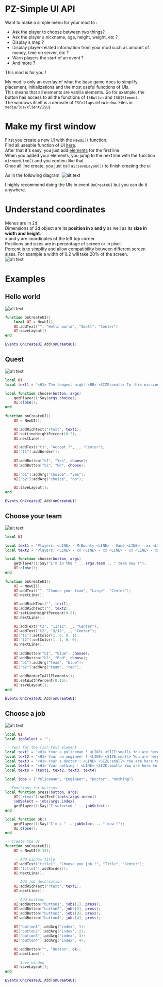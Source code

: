 # PZ-Simple UI API
Want to make a simple menu for your mod to :  
- Ask the player to choose between two things?
- Ask the player a nickname, age, height, weight, etc ?
- Display a map ?
- Display player-related information from your mod such as amount of money, time on server, etc ?
- Warn players the start of an event ?
- And more ?

This mod is for you !  

My mod is only an overlay of what the base game does to simplify placement, initializations and the most useful functions of UIs.  
This means that all elements are vanilla elements. So for example, the button has access to all the functions of `ISButton` and `ISUIElement`.  
The windows itself is a derivate of `ISCollapsableWindow`. Files in `media/lua/client/ISUI`  

# Make my first window
First you create a new UI with the `NewUI()` function.  
Find all useable function of UI [here](https://github.com/MrBounty/PZ-UI_API/blob/main/UI%20functions.md).  
After that it's easy, you just add [elements](https://github.com/MrBounty/PZ-UI_API/blob/main/Elements%20list.md) for the first line.  
When you added your elements, you jump to the next line with the function `ui:nextLine()` and you continu like that.  
Once all line create, you just call `ui:saveLayout()` to finish creating the ui.  

As in the following diagram:
![alt text](https://github.com/MrBounty/PZ-UI_API/blob/main/images/preview%20perso.png)

I highly recommend doing the UIs in event `OnCreateUI` but you can do it anywhere.  

# Understand coordinates
Menus are in 2d.  
Dimensions of 2d object are its **position in x and y** as well as its **size in width and height**.  
x and y are coordinates of the left top corner.  
Positions and sizes are in percentage of screen or in pixel.   
Percent is to simplify and allow compatibility between different screen sizes. For example a width of 0.2 will take 20% of the screen.    
![alt text](https://github.com/MrBounty/PZ-UI_API/blob/main/images/schema2d%20(1).png)

# Examples
## Hello world
![alt text](https://github.com/MrBounty/PZ-UI_API/blob/main/images/HelloWorld.jpg)
```lua
function onCreateUI()
    local UI = NewUI();
    UI:addText("", "Hello world", "Small", "Center")
    UI:saveLayout()
end

Events.OnCreateUI.Add(onCreateUI)
```

## Quest
![alt text](https://github.com/MrBounty/PZ-UI_API/blob/main/images/quest.jpg)  
```lua
local UI
local text1 = "<H1> The longest night <BR> <SIZE:small> In this mission, you gonna need to survivre all night. <BR> <LEFT> Reward: <LINE> - M14 <LINE> - 20 ammo <BR> Failure Conditions: <LINE> -Death"

local function choose(button, args)
    getPlayer():Say(args.choice);
    UI:close();
end
    
function onCreateUI()
    UI = NewUI();

    UI:addRichText("rtext", text1); 
    UI:setLineHeightPercent(0.2);            
    UI:nextLine();

    UI:addText("t1", "Accept ?", _, "Center");
    UI["t1"]:addBorder();
    
    UI:addButton("b1", "Yes", choose);
    UI:addButton("b2", "No", choose);
    
    UI["b1"]:addArg("choice", "yes");
    UI["b2"]:addArg("choice", "no");

    UI:saveLayout();
end

Events.OnCreateUI.Add(onCreateUI)
```

## Choose your team
![alt text](https://github.com/MrBounty/PZ-UI_API/blob/main/images/team.jpg)  
```lua
local UI

local text1 = "Players: <LINE> - MrBounty <LINE> - Dane <LINE> - xx <LINE> - xx <LINE> - xx <LINE> - xx <LINE> - xx <LINE> - xx <LINE> - xx <LINE> - xx <LINE> - xx"
local text2 = "Players: <LINE> - xx <LINE> - xx <LINE> - xx <LINE> - xx <LINE> - xx <LINE> - xx <LINE> - xx <LINE> - xx <LINE> - xx"

local function choose(button, args)
    getPlayer():Say("I'm in the " .. args.team .. " team now !");
    UI:close();
end
    
function onCreateUI()
    UI = NewUI();
    UI:addText("", "Choose your team", "Large", "Center");
    UI:nextLine();

    UI:addRichText("", text1);
    UI:addRichText("", text2);
    UI:setLineHeightPercent(0.2);
    UI:nextLine();

    UI:addText("t1", "11/12", _, "Center");
    UI:addText("t2", "9/12", _, "Center");
    UI["t1"]:setColor(1, 0, 0, 1);
    UI["t2"]:setColor(1, 1, 0, 0);
    UI:nextLine();
    
    UI:addButton("b1", "Blue", choose);
    UI:addButton("b2", "Red", choose);
    UI["b1"]:addArg("team", "blue");
    UI["b2"]:addArg("team", "red");
    
    UI:addBorderToAllElements();
    UI:setWidthPercent(0.15);
    UI:saveLayout();
end

Events.OnCreateUI.Add(onCreateUI)
```

## Choose a job
![alt text](https://github.com/MrBounty/PZ-UI_API/blob/main/images/exemple1.gif)  
```lua
local UI
local jobSelect = "";

-- Text for the rich text element
local text1 = "<H1> Your a policeman ! <LINE> <SIZE:small> You are here to protect people ! <LINE> <SIZE:small> <LEFT> You can: <LINE> - Do that <LINE> - And that <LINE> - And a lot more"
local text2 = "<H1> Your an engineer ! <LINE> <SIZE:small> You are here to create thing ! <LINE> <SIZE:small> <LEFT> You can: <LINE> - Do that <LINE> - And that <LINE> - And a lot more"
local text3 = "<H1> Your a doctor ! <LINE> <SIZE:small> You are here to help people ! <LINE> <SIZE:small> <LEFT> You can: <LINE> - Do that <LINE> - And that <LINE> - And a lot more"
local text4 = "<H1> Your nothing ! <LINE> <SIZE:small> You are here to die ! <LINE> <SIZE:small> <LEFT> You can: <LINE> - Do that <LINE> - And that <LINE> - And a lot more"
local texts = {text1, text2, text3, text4}

local jobs = {"Policeman", "Engineer", "Doctor", "Nothing"}

-- Functions for buttons
local function press(button, args)
    UI["rtext"]:setText(texts[args.index])
    jobSelect = jobs[args.index]
    getPlayer():Say("I selected " .. jobSelect);
end

local function ok()
    getPlayer():Say("I'm a " .. jobSelect .. " now !");
    UI:close();
end

-- Create the UI
function onCreateUI()
    UI = NewUI(0.15);

    -- Add window title
    UI:addText("title1", "Choose you job !", "Title", "Center");
    UI["title1"]:addBorder();
    UI:nextLine();

    -- Add job description
    UI:addRichText("rtext", text1);               
    UI:nextLine();

    -- Add buttons
    UI:addButton("button1", jobs[1], press);
    UI:addButton("button2", jobs[2], press);
    UI:addButton("button3", jobs[3], press);
    UI:addButton("button4", jobs[4], press);
    
    UI["button1"]:addArg("index", 1);
    UI["button2"]:addArg("index", 2);
    UI["button3"]:addArg("index", 3);
    UI["button4"]:addArg("index", 4);

    UI:addButton("", "Button", ok);
    UI:nextLine();

    -- Save window
    UI:saveLayout();
end

Events.OnCreateUI.Add(onCreateUI)
```
